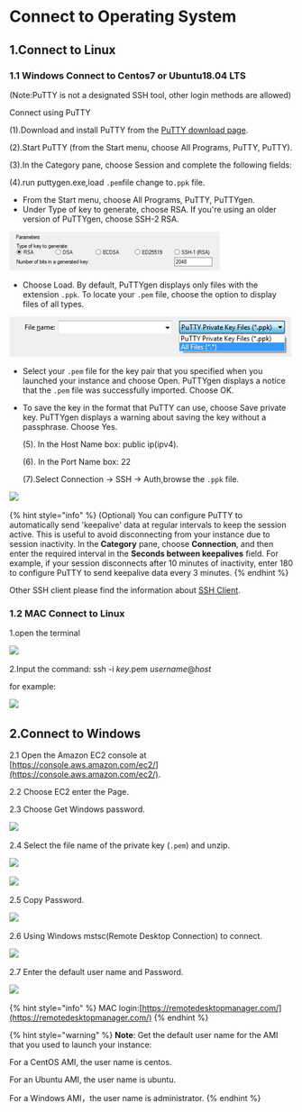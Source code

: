 # Connect to Operating System

## 1.Connect to Linux

### **1.1 Windows Connect to Centos7 or Ubuntu18.04 LTS**

\(Note:PuTTY is not a designated SSH tool, other login methods are allowed\)

Connect using PuTTY

\(1\).Download and install PuTTY from the [PuTTY download page](http://www.chiark.greenend.org.uk/~sgtatham/putty/).

\(2\).Start PuTTY \(from the Start menu, choose All Programs, PuTTY, PuTTY\).

\(3\).In the Category pane, choose Session and complete the following fields:

\(4\).run puttygen.exe,load `.pem`file change to`.ppk` file.

* From the Start menu, choose All Programs, PuTTY, PuTTYgen.
* Under Type of key to generate, choose RSA. If you're using an older version of PuTTYgen, choose SSH-2 RSA.

![](../../.gitbook/assets/image%20%288%29.png)

* Choose Load. By default, PuTTYgen displays only files with the extension `.ppk`. To locate your `.pem` file, choose the option to display files of all types.

![](../../.gitbook/assets/image%20%282%29.png)

* Select your `.pem` file for the key pair that you specified when you launched your instance and choose Open. PuTTYgen displays a notice that the `.pem` file was successfully imported. Choose OK.
* To save the key in the format that PuTTY can use, choose Save private key. PuTTYgen displays a warning about saving the key without a passphrase. Choose Yes.

  \(5\). In the Host Name box: public ip\(ipv4\).

  \(6\). In the Port Name box: 22

  \(7\).Select Connection -&gt; SSH -&gt; Auth,browse the `.ppk` file.

![](../../.gitbook/assets/image%20%2885%29.png)

{% hint style="info" %}
\(Optional\) You can configure PuTTY to automatically send 'keepalive' data at regular intervals to keep the session active. This is useful to avoid disconnecting from your instance due to session inactivity. In the **Category** pane, choose **Connection**, and then enter the required interval in the **Seconds between keepalives** field. For example, if your session disconnects after 10 minutes of inactivity, enter 180 to configure PuTTY to send keepalive data every 3 minutes.
{% endhint %}

Other SSH client please find the information about [SSH Client](https://www.slant.co/topics/149/~best-ssh-clients-for-windows).

### **1.2 MAC Connect to Linux**

1.open the terminal

![](../../.gitbook/assets/image%20%28106%29.png)

2.Input the command: ssh -i _key_.pem _username_@_host_

for example:

![](../../.gitbook/assets/image%20%28103%29.png)

## **2.Connect to Windows** 

2.1 Open the Amazon EC2 console at [https://console.aws.amazon.com/ec2/](https://console.aws.amazon.com/ec2/).

2.2 Choose EC2 enter the Page.

2.3 Choose Get Windows password.

![](../../.gitbook/assets/image%20%2878%29.png)

2.4 Select the file name of the private key \(`.pem`\) and unzip.

![](../../.gitbook/assets/image%20%2875%29.png)

![](../../.gitbook/assets/image%20%2874%29.png)

2.5 Copy Password.

![](../../.gitbook/assets/image%20%2876%29.png)

2.6 Using Windows mstsc\(Remote Desktop Connection\) to connect.

![](../../.gitbook/assets/image%20%2860%29.png)

2.7 Enter the default user name and Password.

![](../../.gitbook/assets/image%20%2863%29.png)

{% hint style="info" %}
MAC login:[https://remotedesktopmanager.com/](https://remotedesktopmanager.com/)
{% endhint %}

{% hint style="warning" %}
**Note**: Get the default user name for the AMI that you used to launch your instance: ‌

For a CentOS AMI, the user name is centos. ‌

For an Ubuntu AMI, the user name is ubuntu. ‌

For a Windows AMI，the user name is administrator.
{% endhint %}

